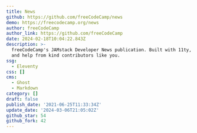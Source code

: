 ```yaml
---
title: News
github: https://github.com/freeCodeCamp/news
demo: https://freecodecamp.org/news
author: freeCodeCamp
author_link: https://github.com/freeCodeCamp
date: 2024-02-18T10:04:22.843Z
description: >-
  freeCodeCamp's JAMstack Developer News publication. Built with 11ty, Ghost,
  and help from kind contributors like you.
ssg:
  - Eleventy
css: []
cms:
  - Ghost
  - Markdown
category: []
draft: false
publish_date: '2021-06-25T11:33:34Z'
update_date: '2024-03-06T21:05:02Z'
github_star: 54
github_fork: 42
---
```

